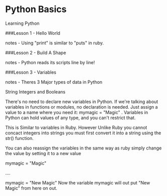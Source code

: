 # Python Basics


Learning Python

###Lesson 1 - Hello World

notes - Using "print" is similar to "puts" in ruby.

###Lesson 2 - Build A Shape

notes - Python reads its scripts line by line!


###Lesson 3 - Variables

notes -
Theres 3 Major types of data in Python

String Integers and Booleans

There's no need to declare new variables in Python. If we're talking about variables in functions or modules, no declaration is needed. Just assign a value to a name where you need it: mymagic = "Magic" . Variables in Python can hold values of any type, and you can't restrict that.

This is Similar to variables in Ruby.
However Unlike Ruby you cannot concact integers into strings you must first convert it into a string using
the str() function.

You can also reassign the variables in the same way as ruby simply change the value by setting it to a new value

mymagic = "Magic"

....

mymagic = "New Magic" Now the variable mymagic will out put "New Magic" from here on out.
